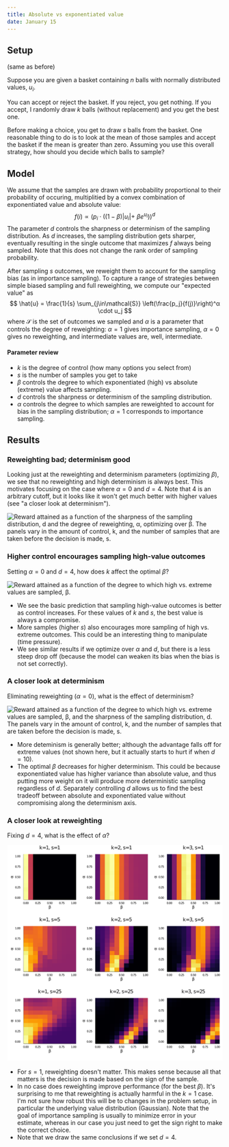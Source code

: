 ```yaml
---
title: Absolute vs exponentiated value
date: January 15
---
```


## Setup
(same as before)

Suppose you are given a basket containing $n$ balls with normally distributed values, $u_i$.

You can accept or reject the basket. If you reject, you get nothing. If you accept, I randomly draw $k$ balls (without replacement) and you get the best one.

Before making a choice, you get to draw $s$ balls from the basket. One reasonable thing to do is to look at the mean of those samples and accept the basket if the mean is greater than zero. Assuming you use this overall strategy, how should you decide which balls to sample?

## Model
We assume that the samples are drawn with probability proportional to their probability of occuring, multiplitied by a convex combination of exponentiated value and absolute value:
$$
f(i) \propto \big(p_i \cdot ((1 - β) |u_i| +\ β e^{u_i})\big)^d
$$
The parameter $d$ controls the sharpness or determinism of the sampling distribution. As $d$ increases, the sampling distribution gets sharper, eventually resulting in the single outcome that maximizes $f$ always being sampled. Note that this does not change the rank order of sampling probability.

After sampling $s$ outcomes, we reweight them to account for the sampling bias (as in importance sampling). To capture a range of strategies between simple biased sampling and full reweighting, we compute our "expected value" as
$$
\hat{u} = \frac{1}{s} \sum_{j\in\mathcal{S}} 
    \left(\frac{p_j}{f(j)}\right)^α \cdot u_j 
$$
where $\mathcal{S}$ is the set of outcomes we sampled and $α$ is a parameter that controls the degree of reweighting: $α = 1$ gives importance sampling, $α=0$ gives no reweighting, and intermediate values are, well, intermediate.

#### Parameter review

- $k$ is the degree of control (how many options you select from)
- $s$ is the number of samples you get to take
- $β$ controls the degree to which exponentiated (high) vs absolute (extreme) value affects sampling.
- $d$ controls the sharpness or determinism of the sampling distribution.
- $α$ controls the degree to which samples are reweighted to account for bias in the sampling distribution; $α=1$ corresponds to importance sampling.

## Results

### Reweighting bad; determinism good

Looking just at the reweighting and determinism parameters (optimizing $β$), we see that no reweighting and high determinism is always best. This motivates focusing on the case where  $α=0$ and $d=4$. Note that 4 is an arbitrary cutoff, but it looks like it won't get much better with higher values (see "a closer look at determinism").

![Reward attained as a function of the sharpness of the sampling distribution, $d$ and the degree of reweighting, $α$, optimizing over $β$. The panels vary in the amount of control, $k$, and the number of samples that are taken before the decision is made, $s$.](../model/figs/abs_exp_αd.png)


### Higher control encourages sampling high-value outcomes

Setting $α=0$ and $d=4$, how does $k$ affect the optimal $β$?

![Reward attained as a function of the degree to which high vs. extreme values are sampled, $β$.](../model/figs/abs_exp_β.png)

- We see the basic prediction that sampling high-value outcomes is better as control increases. For these values of $k$ and $s$, the best value is always a compromise.
- More samples (higher $s$) also encourages more sampling of high vs. extreme outcomes. This could be an interesting thing to manipulate (time pressure).
- We see similar results if we optimize over $α$ and $d$, but there is a less steep drop off (because the model can weaken its bias when the bias is not set correctly).

<!-- ![Optimal $β$ as a function of $k$ and $s$. The curve is incomplete because the optimization is unstable ](../model/figs/abs_exp_opt_β.png) -->


### A closer look at determinism

Eliminating reweighting ($α=0$), what is the effect of determinism?


![Reward attained as a function of the degree to which high vs. extreme values are sampled, $β$, and the sharpness of the sampling distribution, $d$. The panels vary in the amount of control, $k$, and the number of samples that are taken before the decision is made, $s$.](../model/figs/abs_exp_βd.png)

- More deteminism is generally better; although the advantage falls off for extreme values (not shown here, but it actually starts to hurt if when $d = 10$).
- The optimal $β$ decreases for higher determinism. This could be because exponentiated value has higher variance than absolute value, and thus putting more weight on it will produce more deterministic sampling regardless of $d$. Separately controlling $d$ allows us to find the best tradeoff between absolute and exponentiated value without compromising along the determinism axis.

### A closer look at reweighting

Fixing $d=4$, what is the effect of $α$?

![Reward attained as a function of the degree to which high vs. extreme values are sampled, $β$, and the degree to which the sampling bias is accounted for by reweighting, $α$.](../model/figs/abs_exp_βα.png)

- For $s=1$, reweighting doesn't matter. This makes sense because all that matters is the decision is made based on the sign of the sample.
- In no case does reweighting improve performance (for the best $β$). It's surprising to me that reweighting is actually harmful in the $k=1$ case. I'm not sure how robust this will be to changes in the problem setup, in particular the underlying value distribution (Gaussian). Note that the goal of importance sampling is usually to minimize error in your estimate, whereas in our case you just need to get the sign right to make the correct choice.
- Note that we draw the same conclusions if we set $d=4$.











